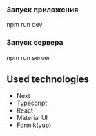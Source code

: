 ### Запуск приложения ###

npm run dev

### Запуск сервера ###

npm run server

## Used technologies ##

- Next
- Typescript
- React
- Material UI
- Formik(yup)
